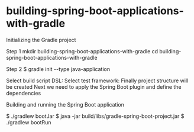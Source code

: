 # building-spring-boot-applications-with-gradle

Initializing the Gradle project

Step 1
mkdir building-spring-boot-applications-with-gradle
cd building-spring-boot-applications-with-gradle

Step 2
$ gradle init --type java-application

Select build script DSL:
Select test framework:
Finally project structure will be created 
Next we need to apply the Spring Boot plugin and define the dependencies

Building and running the Spring Boot application

$ ./gradlew bootJar
$ java -jar build/libs/gradle-spring-boot-project.jar
$ ./gradlew bootRun
